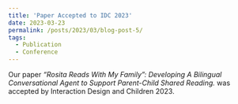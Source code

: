 ```yaml
---
title: 'Paper Accepted to IDC 2023'
date: 2023-03-23
permalink: /posts/2023/03/blog-post-5/
tags:
  - Publication
  - Conference
---
```


Our paper *“Rosita Reads With My Family”: Developing A Bilingual Conversational Agent to Support Parent-Child Shared Reading.* was accepted by Interaction Design and Children 2023. 